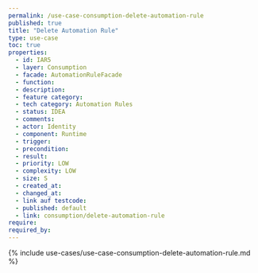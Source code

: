 ```yaml
---
permalink: /use-case-consumption-delete-automation-rule
published: true
title: "Delete Automation Rule"
type: use-case
toc: true
properties:
  - id: IAR5
  - layer: Consumption
  - facade: AutomationRuleFacade
  - function:
  - description:
  - feature category:
  - tech category: Automation Rules
  - status: IDEA
  - comments:
  - actor: Identity
  - component: Runtime
  - trigger:
  - precondition:
  - result:
  - priority: LOW
  - complexity: LOW
  - size: S
  - created_at:
  - changed_at:
  - link auf testcode:
  - published: default
  - link: consumption/delete-automation-rule
require:
required_by:
---
```


{% include use-cases/use-case-consumption-delete-automation-rule.md %}
